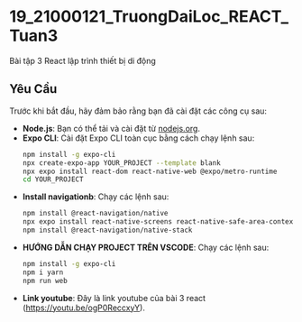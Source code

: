 # 19_21000121_TruongDaiLoc_REACT_Tuan3

Bài tập 3 React lập trình thiết bị di động

## Yêu Cầu

Trước khi bắt đầu, hãy đảm bảo rằng bạn đã cài đặt các công cụ sau:

- **Node.js**: Bạn có thể tải và cài đặt từ [nodejs.org](https://nodejs.org/).
- **Expo CLI**: Cài đặt Expo CLI toàn cục bằng cách chạy lệnh sau:
  ```bash
  npm install -g expo-cli   
  npx create-expo-app YOUR_PROJECT --template blank
  npx expo install react-dom react-native-web @expo/metro-runtime
  cd YOUR_PROJECT

- **Install navigationb**: Chạy các lệnh sau:
  ```bash
  npm install @react-navigation/native
  npx expo install react-native-screens react-native-safe-area-context
  npm install @react-navigation/native-stack

- **HƯỚNG DẪN CHẠY PROJECT TRÊN VSCODE**: Chạy các lệnh sau:
  ```bash
  npm install -g expo-cli
  npm i yarn
  npm run web


- **Link youtube**: Đây là link youtube của bài 3 react (https://youtu.be/ogP0ReccxyY).
